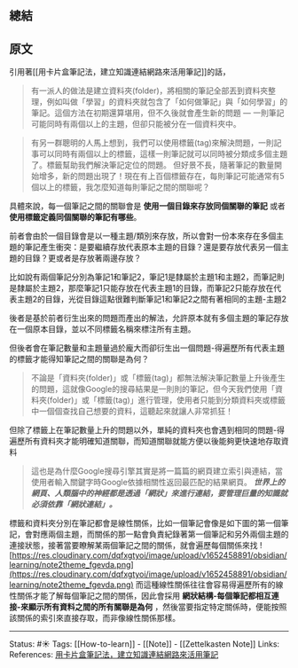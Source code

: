 
## 總結

## 原文
引用著[[用卡片盒筆記法，建立知識連結網路來活用筆記]]的話，

> 有一派人的做法是建立資料夾(folder)，將相關的筆記全部丟到資料夾整理，例如叫做「學習」的資料夾就包含了「如何做筆記」與「如何學習」的筆記。這個方法在初期還算堪用，但不久後就會產生新的問題 — 一則筆記可能同時有兩個以上的主題，但卻只能被分在一個資料夾中。

> 有另一群聰明的人馬上想到，我們可以使用標籤(tag)來解決問題，一則記事可以同時有兩個以上的標籤，這樣一則筆記就可以同時被分類成多個主題了。標籤幫助我們解決筆記定位的問題。 但好景不長，隨著筆記的數量開始增多，新的問題出現了！現在有上百個標籤存在，每則筆記可能通常有5個以上的標籤，我怎麼知道每則筆記之間的關聯呢？

具體來說，每一個筆記之間的關聯會是 **使用一個目錄來存放同個關聯的筆記** 或者 **使用標籤定義同個關聯的筆記有哪些**。

前者會由於一個目錄會是以一種主題/類別來存放，所以會對一份本來存在多個主題的筆記產生衝突：是要繼續存放代表原本主題的目錄？還是要存放代表另一個主題的目錄？更或者是存放著兩邊存放？

比如說有兩個筆記分別為筆記1和筆記2，筆記1是隸屬於主題1和主題2，而筆記則是隸屬於主題2，那麼筆記1只能存放在代表主題1的目錄，而筆記2只能存放在代表主題2的目錄，光從目錄這點很難判斷筆記1和筆記2之間有著相同的主題-主題2

後者是基於前者衍生出來的問題而產出的解法，允許原本就有多個主題的筆記存放在一個原本目錄，並以不同標籤名稱來標注所有主題。

但後者會在筆記數量和主題量過於龐大而卻衍生出一個問題-得遍歷所有代表主題的標籤才能得知筆記之間的關聯是為何？

> 不論是「資料夾(folder)」或「標籤(tag)」都無法解決筆記數量上升後產生的問題，這就像Google的搜尋結果是一則則的筆記，但今天我們使用「資料夾(folder)」或「標籤(tag)」進行管理，使用者只能到分類資料夾或標籤中一個個查找自己想要的資料，這聽起來就讓人非常抓狂！

但除了標籤上在筆記數量上升的問題以外，單純的資料夾也會遇到相同的問題-得遍歷所有資料夾才能明確知道關聯，而知道關聯就能方便以後能夠更快速地存取資料

> 這也是為什麼Google搜尋引擎其實是將一篇篇的網頁建立索引與連結，當使用者輸入關鍵字時Google依據相關性返回最匹配的結果網頁。
> **_世界上的網頁、人類腦中的神經都是透過「網狀」來進行連結，要管理巨量的知識就必須依靠「網狀連結」。_**

標籤和資料夾分別在筆記都會是線性關係，比如一個筆記會像是如下圖的第一個筆記，會對應兩個主題，而關係的那一點會負責紀錄著第一個筆記和另外兩個主題的連接狀態，接著當要瞭解某兩個筆記之間的關係，就會遍歷每個關係來找
![https://res.cloudinary.com/dqfxgtyoi/image/upload/v1652458891/obsidian/learning/note2theme_fgevda.png](https://res.cloudinary.com/dqfxgtyoi/image/upload/v1652458891/obsidian/learning/note2theme_fgevda.png)
而這種線性關係往往會容易得遍歷所有的線性關係才能了解每個筆記之間的關係，因此會採用 **網狀結構-每個筆記都相互連接-來顯示所有資料之間的所有關聯是為何** ，然後當要指定特定關係時，便能按照該關係的索引來直接存取，而非像線性關係那樣。


---
Status: #☀️
Tags:
[[How-to-learn]] - [[Note]] - [[Zettelkasten Note]]
Links: 				
References:
[用卡片盒筆記法，建立知識連結網路來活用筆記](https://medium.com/pm%E7%9A%84%E7%94%9F%E7%94%A2%E5%8A%9B%E5%B7%A5%E5%85%B7%E7%AE%B1/zettelkasten%E5%8D%A1%E7%89%87%E7%9B%92%E7%AD%86%E8%A8%98%E6%B3%95-%E5%BB%BA%E7%AB%8B%E7%9F%A5%E8%AD%98%E9%80%A3%E7%B5%90%E7%B6%B2%E8%B7%AF%E4%BE%86%E6%B4%BB%E7%94%A8%E7%AD%86%E8%A8%98-f85a91729521)